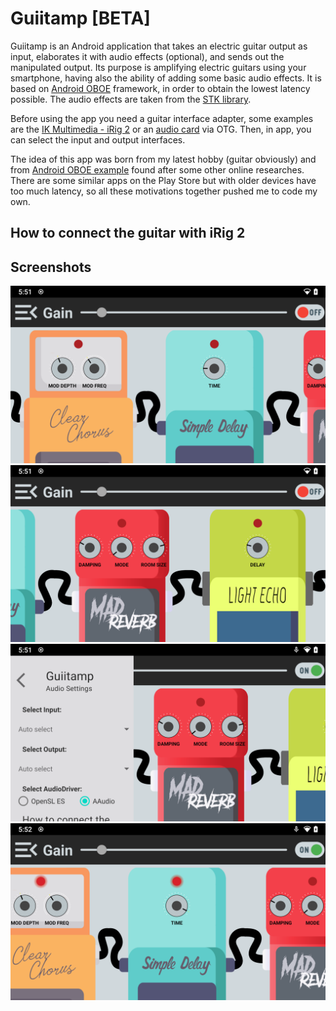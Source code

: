 # Guiitamp [BETA]

Guiitamp is an Android application that  takes an electric guitar output as input, elaborates it with audio effects (optional), and sends out the manipulated output. Its purpose is amplifying electric guitars using your smartphone, having also the ability of adding some basic audio effects. It is based on [Android OBOE](https://github.com/google/oboe) framework, in order to obtain the lowest latency possible. The audio effects are taken from the [STK library](https://ccrma.stanford.edu/software/stk/). 

Before using the app you need a guitar interface adapter, some examples are the [IK Multimedia - iRig 2](https://www.ikmultimedia.com/products/irig2/) or an [audio card](https://www.amazon.it/gp/product/B01N905VOY/ref=as_li_tl?ie=UTF8&camp=3414&creative=21718&creativeASIN=B01N905VOY&linkCode=as2&tag=nachos07-21&linkId=428852c84811c06db53174f7fea5cebe) via OTG. Then, in app, you can select the input and output interfaces.

The idea of this app was born from my latest hobby (guitar obviously) and from [Android OBOE example](https://github.com/google/oboe/tree/main/samples/LiveEffect) found after some other online researches. There are some similar apps on the Play Store but with older devices have too much latency, so all these motivations together pushed me to code my own.



## How to connect the guitar with iRig 2



## Screenshots

![Screenshot-1](https://github.com/RaffaeleNachos/Guiitamp/blob/master/screenshot/Screenshot_1_Guiitamp.png)
![Screenshot-2](https://github.com/RaffaeleNachos/Guiitamp/blob/master/screenshot/Screenshot_2_Guiitamp.png)
![Screenshot-3](https://github.com/RaffaeleNachos/Guiitamp/blob/master/screenshot/Screenshot_3_Guiitamp.png)
![Screenshot-4](https://github.com/RaffaeleNachos/Guiitamp/blob/master/screenshot/Screenshot_4_Guiitamp.png)
